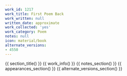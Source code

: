 ```yaml
---
work_id: 1217
work_title: First Poem Back
work_written: null
written_date: approximate
work_collected: 'yes'
work_category: Poem
notes: null
icon: material/book
alternate_versions:
- 4550
---
```


{{ section_title() }}
{{ work_info() }}
{{ notes_section() }}
{{ appearances_section() }}
{{ alternate_versions_section() }}